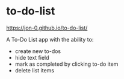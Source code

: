 # to-do-list

https://jon-0.github.io/to-do-list/

A To-Do List app with the ability to:
 - create new to-dos
 - hide text field
 - mark as completed by clicking to-do item
 - delete list items
